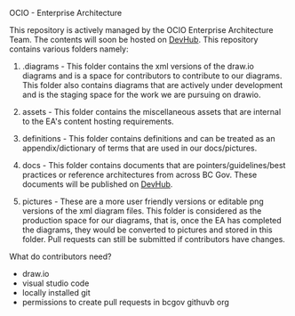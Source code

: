 OCIO - Enterprise Architecture

This repository is actively managed by the OCIO Enterprise Architecture Team. The contents will soon be hosted on [DevHub](http://mvp.developer.gov.bc.ca). This repository contains various folders namely:

1. .diagrams - This folder contains the xml versions of the draw.io diagrams and is a space for contributors to contribute to our diagrams. This folder also contains diagrams that are actively under development and is the staging space for the work we are pursuing on drawio.

2. assets - This folder contains the miscellaneous assets that are internal to the EA's content hosting requirements.

3. definitions - This folder contains definitions and can be treated as an appendix/dictionary of terms that are used in our docs/pictures.

4. docs - This folder contains documents that are pointers/guidelines/best practices or reference architectures from across BC Gov. These documents will be published on  [DevHub](http://mvp.developer.gov.bc.ca).

5. pictures - These are a more user friendly versions or editable png versions of the xml diagram files. This folder is considered as the production space for our diagrams, that is, once the EA has completed the diagrams, they would be converted to pictures and stored in this folder. Pull requests can still be submitted if contributors have changes.


What do contributors need?

- draw.io
- visual studio code
- locally installed git
- permissions to create pull requests in bcgov githuvb org





